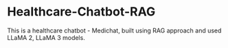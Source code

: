 # Healthcare-Chatbot-RAG
This is a healthcare chatbot - Medichat, built using RAG approach and used LLaMA 2, LLaMA 3 models.
